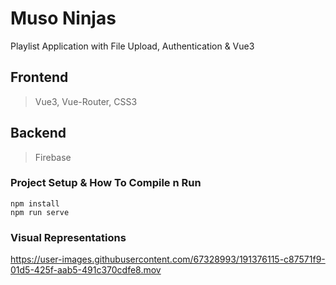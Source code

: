 # Muso Ninjas
Playlist Application with File Upload, Authentication & Vue3

## Frontend
> Vue3, Vue-Router, CSS3

## Backend
> Firebase

### Project Setup & How To Compile n Run
```
npm install
npm run serve
```

### Visual Representations
https://user-images.githubusercontent.com/67328993/191376115-c87571f9-01d5-425f-aab5-491c370cdfe8.mov
